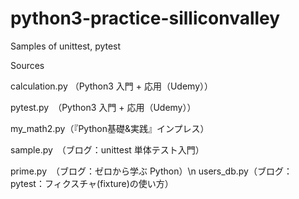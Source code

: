 # python3-practice-silliconvalley
Samples of unittest, pytest

Sources

calculation.py （Python3 入門 + 応用（Udemy））

pytest.py　（Python3 入門 + 応用（Udemy））

my_math2.py（『Python基礎&実践』インプレス）

sample.py　（ブログ：unittest 単体テスト入門）

prime.py　（ブログ：ゼロから学ぶ Python）\n
users_db.py（ブログ：pytest：フィクスチャ(fixture)の使い方）
